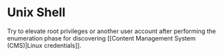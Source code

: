 # Unix Shell

Try to elevate root privileges or another user account after performing the enumeration phase for discovering [[Content Management System (CMS)|Linux credentials]].